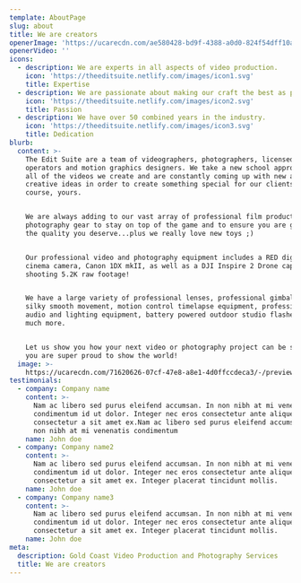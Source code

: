 ```yaml
---
template: AboutPage
slug: about
title: We are creators
openerImage: 'https://ucarecdn.com/ae580428-bd9f-4388-a0d0-824f54dff10a/'
openerVideo: ''
icons:
  - description: We are experts in all aspects of video production.
    icon: 'https://theeditsuite.netlify.com/images/icon1.svg'
    title: Expertise
  - description: We are passionate about making our craft the best as possible.
    icon: 'https://theeditsuite.netlify.com/images/icon2.svg'
    title: Passion
  - description: We have over 50 combined years in the industry.
    icon: 'https://theeditsuite.netlify.com/images/icon3.svg'
    title: Dedication
blurb:
  content: >-
    The Edit Suite are a team of videographers, photographers, licensed drone
    operators and motion graphics designers. We take a new school approach to
    all of the videos we create and are constantly coming up with new and
    creative ideas in order to create something special for our clients and of
    course, yours.


    We are always adding to our vast array of professional film production and
    photography gear to stay on top of the game and to ensure you are getting
    the quality you deserve...plus we really love new toys ;)


    Our professional video and photography equipment includes a RED digital
    cinema camera, Canon 1DX mkII, as well as a DJI Inspire 2 Drone capable of
    shooting 5.2K raw footage!


    We have a large variety of professional lenses, professional gimbals for
    silky smooth movement, motion control timelapse equipment, professional
    audio and lighting equipment, battery powered outdoor studio flashes and
    much more.


    Let us show you how your next video or photography project can be something
    you are super proud to show the world!
  image: >-
    https://ucarecdn.com/71620626-07cf-47e8-a8e1-4d0ffccdeca3/-/preview/-/enhance/43/
testimonials:
  - company: Company name
    content: >-
      Nam ac libero sed purus eleifend accumsan. In non nibh at mi venenatis
      condimentum id ut dolor. Integer nec eros consectetur ante aliquet
      consectetur a sit amet ex.Nam ac libero sed purus eleifend accumsan. In
      non nibh at mi venenatis condimentum
    name: John doe
  - company: Company name2
    content: >-
      Nam ac libero sed purus eleifend accumsan. In non nibh at mi venenatis
      condimentum id ut dolor. Integer nec eros consectetur ante aliquet
      consectetur a sit amet ex. Integer placerat tincidunt mollis.
    name: John doe
  - company: Company name3
    content: >-
      Nam ac libero sed purus eleifend accumsan. In non nibh at mi venenatis
      condimentum id ut dolor. Integer nec eros consectetur ante aliquet
      consectetur a sit amet ex. Integer placerat tincidunt mollis.
    name: John doe
meta:
  description: Gold Coast Video Production and Photography Services
  title: We are creators
---
```


